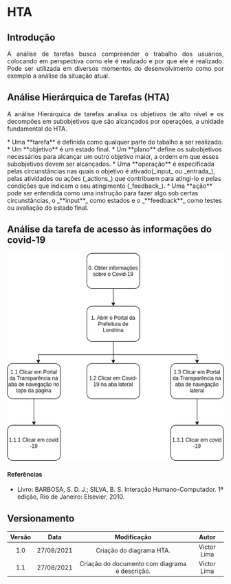 # HTA

## Introdução

<p align = "justify">
A análise de tarefas busca compreender o trabalho dos usuários, colocando em perspectiva como ele é realizado e por que ele é realizado. Pode ser utilizada em diversos momentos do desenvolvimento como por exemplo a análise da situação atual.
</p>

## Análise Hierárquica de Tarefas (HTA)
<p align = "justify">
 A análise Hierárquica de tarefas analisa os objetivos de alto nível e os decompões em subobjetivos que são alcançados por operações, a unidade fundamental do HTA.
</p>
* Uma **tarefa** é definida como qualquer parte do tabalho a ser realizado.
* Um **objetivo** é um estado final.
* Um **plano** define os subobjetivos necessários para alcançar um outro objetivo maior, a ordem em que esses subobjetivos devem ser alcançados.
* Uma **operação** é especificada pelas circunstâncias nas quais o objetivo é ativado(_input_ ou _entrada_), pelas atividades ou ações (_actions_) que contribuem para atingi-lo e pelas condições que indicam o seu atingimento (_feedback_).
*  Uma **ação** pode ser entendida como uma instrução para fazer algo sob certas circunstâncias, o _**input**_ como estados e o _**feedback**_ como testes ou avaliação do estado final.

##  Análise da tarefa de acesso às informações do covid-19

<img width="1000px" src="../../assets/img/diagrama_hta.png">

#### Referências

  <ul>  
    <li>Livro: BARBOSA, S. D. J.; SILVA, B. S. Interação Humano-Computador. 1ª edição, Rio de Janeiro: Elsevier, 2010.</li>
  </ul>

## Versionamento
|Versão|Data|Modificação|Autor|
|:--:|:--:|:--:|:--:|
|1.0|27/08/2021|Criação do diagrama HTA.|Victor Lima|
|1.1|27/08/2021|Criação do documento com diagrama e descrição.|Victor Lima|

